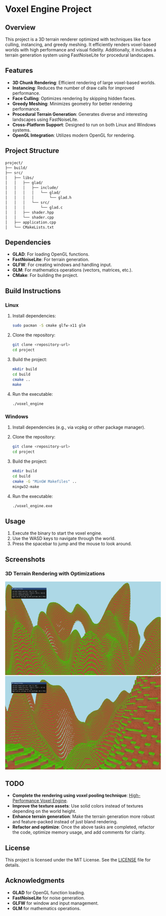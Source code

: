 
# Voxel Engine Project

## Overview

This project is a 3D terrain renderer optimized with techniques like face culling, instancing, and greedy meshing. It efficiently renders voxel-based worlds with high performance and visual fidelity. Additionally, it includes a terrain generation system using FastNoiseLite for procedural landscapes.

## Features

- **3D Chunk Rendering**: Efficient rendering of large voxel-based worlds.
- **Instancing**: Reduces the number of draw calls for improved performance.
- **Face Culling**: Optimizes rendering by skipping hidden faces.
- **Greedy Meshing**: Minimizes geometry for better rendering performance.
- **Procedural Terrain Generation**: Generates diverse and interesting landscapes using FastNoiseLite.
- **Cross-Platform Support**: Designed to run on both Linux and Windows systems.
- **OpenGL Integration**: Utilizes modern OpenGL for rendering.

## Project Structure

```
project/
├── build/
├── src/
│   ├── libs/
│   │   ├── glad/
│   │   │   ├── include/
│   │   │   │   └── glad/
│   │   │   │       └── glad.h
│   │   │   └── src/
│   │   │       └── glad.c
│   │   ├── shader.hpp
│   │   └── shader.cpp
│   ├── application.cpp
│   └── CMakeLists.txt
```

## Dependencies

- **GLAD**: For loading OpenGL functions.
- **FastNoiseLite**: For terrain generation.
- **GLFW**: For creating windows and handling input.
- **GLM**: For mathematics operations (vectors, matrices, etc.).
- **CMake**: For building the project.

## Build Instructions

### Linux

1. Install dependencies:

   ```sh
   sudo pacman -S cmake glfw-x11 glm
   ```

2. Clone the repository:

   ```sh
   git clone <repository-url>
   cd project
   ```

3. Build the project:

   ```sh
   mkdir build
   cd build
   cmake ..
   make
   ```

4. Run the executable:

   ```sh
   ./voxel_engine
   ```

### Windows

1. Install dependencies (e.g., via vcpkg or other package manager).

2. Clone the repository:

   ```sh
   git clone <repository-url>
   cd project
   ```

3. Build the project:

   ```sh
   mkdir build
   cd build
   cmake -G "MinGW Makefiles" ..
   mingw32-make
   ```

4. Run the executable:

   ```sh
   ./voxel_engine.exe
   ```

## Usage

1. Execute the binary to start the voxel engine.
2. Use the WASD keys to navigate through the world.
3. Press the spacebar to jump and the mouse to look around.


## Screenshots

### 3D Terrain Rendering with Optimizations

![Screenshot 1](images/screenshot1.png)
![Screenshot 2](images/screenshot2.png)




## TODO

- **Complete the rendering using voxel pooling technique**: [High-Performance Voxel Engine](https://nickmcd.me/2021/04/04/high-performance-voxel-engine/).
- **Improve the texture assets**: Use solid colors instead of textures depending on the world height.
- **Enhance terrain generation**: Make the terrain generation more robust and feature-packed instead of just bland rendering.
- **Refactor and optimize**: Once the above tasks are completed, refactor the code, optimize memory usage, and add comments for clarity.

## License

This project is licensed under the MIT License. See the [LICENSE](LICENSE) file for details.

## Acknowledgments

- **GLAD** for OpenGL function loading.
- **FastNoiseLite** for noise generation.
- **GLFW** for window and input management.
- **GLM** for mathematics operations.
